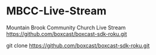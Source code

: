 # MBCC-Live-Stream
Mountain Brook Community Church Live Stream
https://github.com/boxcast/boxcast-sdk-roku.git

git clone https://github.com/boxcast/boxcast-sdk-roku.git


